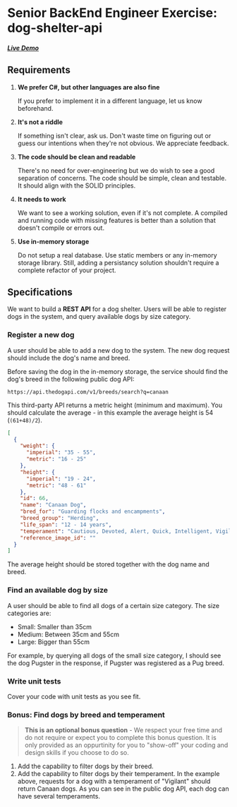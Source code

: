 # Senior BackEnd Engineer Exercise: dog-shelter-api

##### [Live Demo](https://dog-shelter.scuticode.com/swagger/index.html)
## Requirements

1. **We prefer C#, but other languages are also fine**

   If you prefer to implement it in a different language, let us know beforehand.

2. **It's not a riddle**

   If something isn't clear, ask us. Don't waste time on figuring out or guess our intentions when they're not obvious.
   We appreciate feedback.

4. **The code should be clean and readable**

   There's no need for over-engineering but we do wish to see a good separation of concerns. The code should be simple, clean and testable. It should align with the SOLID principles.

5. **It needs to work**

   We want to see a working solution, even if it's not complete. A compiled and running code with missing features is
   better than a solution that doesn't compile or errors out.

6. **Use in-memory storage**

   Do not setup a real database. Use static members or any in-memory storage library. Still, adding a persistancy solution shouldn't require a complete refactor of your project.


## Specifications

We want to build a **REST API** for a dog shelter. Users will be able to register dogs in the system, and query available
dogs by size category.


### Register a new dog

A user should be able to add a new dog to the system. The new dog request should include the dog's name and breed.

Before saving the dog in the in-memory storage, the service should find the dog's breed in the following public dog API:

    https://api.thedogapi.com/v1/breeds/search?q=canaan

This third-party API returns a metric height (minimum and maximum). You should calculate the average - in this example the average height is 54 (`(61+48)/2`).

```json
[
  {
    "weight": {
      "imperial": "35 - 55",
      "metric": "16 - 25"
    },
    "height": {
      "imperial": "19 - 24",
      "metric": "48 - 61"
    },
    "id": 66,
    "name": "Canaan Dog",
    "bred_for": "Guarding flocks and encampments",
    "breed_group": "Herding",
    "life_span": "12 - 14 years",
    "temperament": "Cautious, Devoted, Alert, Quick, Intelligent, Vigilant",
    "reference_image_id": ""
  }
]
```

The average height should be stored together with the dog name and breed.


### Find an available dog by size

A user should be able to find all dogs of a certain size category. The size categories are:

- Small: Smaller than 35cm
- Medium: Between 35cm and 55cm
- Large: Bigger than 55cm

For example, by querying all dogs of the small size category, I should see the dog Pugster in the response, if Pugster
was registered as a Pug breed.

### Write unit tests

Cover your code with unit tests as you see fit.


### Bonus: Find dogs by breed and temperament 

> **This is an optional bonus question** - We respect your free time and do not require or expect you to complete this bonus question. It is only provided as an oppurtinity for you to "show-off" your coding and design skills if you choose to do so.

1. Add the capability to filter dogs by their breed.
2. Add the capability to filter dogs by their temperament. In the example above, requests for a dog with a temperament of "Vigilant" should return Canaan dogs. As you can see in the public dog API, each dog can have several temperaments.


